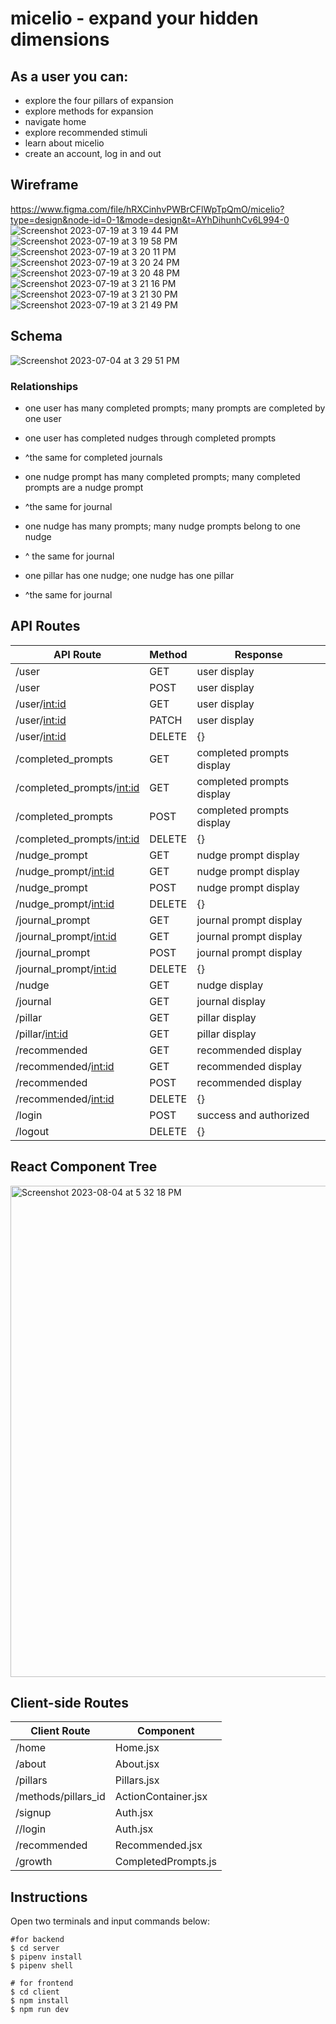 # micelio - expand your hidden dimensions 

## As a user you can:
- explore the four pillars of expansion
- explore methods for expansion
- navigate home
- explore recommended stimuli
- learn about micelio
- create an account, log in and out


## Wireframe
https://www.figma.com/file/hRXCinhvPWBrCFlWpTpQmO/micelio?type=design&node-id=0-1&mode=design&t=AYhDihunhCv6L994-0
![Screenshot 2023-07-19 at 3 19 44 PM](https://github.com/vcali02/micelio/assets/122405969/c81da462-1cb3-4969-9054-b56d2a8ed316)
![Screenshot 2023-07-19 at 3 19 58 PM](https://github.com/vcali02/micelio/assets/122405969/783c6ca3-f3f3-4419-926f-c5511510bba7)
![Screenshot 2023-07-19 at 3 20 11 PM](https://github.com/vcali02/micelio/assets/122405969/be7e08b5-a4e5-4fa0-bf17-8ef6cc665f09)
![Screenshot 2023-07-19 at 3 20 24 PM](https://github.com/vcali02/micelio/assets/122405969/0a81c596-9266-4d4b-8a51-c4bf45e94ff4)
![Screenshot 2023-07-19 at 3 20 48 PM](https://github.com/vcali02/micelio/assets/122405969/d77fb1af-5cac-43a1-8903-66edc1bd1ee1)
![Screenshot 2023-07-19 at 3 21 16 PM](https://github.com/vcali02/micelio/assets/122405969/83d848a5-0894-4dc5-a389-8f1483204130)
![Screenshot 2023-07-19 at 3 21 30 PM](https://github.com/vcali02/micelio/assets/122405969/efd39b75-d14d-4d86-a29a-c404dda48259)
![Screenshot 2023-07-19 at 3 21 49 PM](https://github.com/vcali02/micelio/assets/122405969/8553872a-9b28-4d59-bfbe-1b15ed3e5e7c)


## Schema
![Screenshot 2023-07-04 at 3 29 51 PM](https://github.com/vcali02/micelio/assets/122405969/cf779568-94f3-476f-9960-d3765034664d)

### Relationships
- one user has many completed prompts; many prompts are completed by one user
- one user has completed nudges through completed prompts
- ^the same for completed journals

- one nudge prompt has many completed prompts; many completed prompts are a nudge prompt
- ^the same for journal

- one nudge has many prompts; many nudge prompts belong to one nudge
- ^ the same for journal

- one pillar has one nudge; one nudge has one pillar
- ^the same for journal


## API Routes
| API Route                | Method | Response                                                                                                                                                          |
|--------------------------|--------|-------------------------------------------------------------------------------------------------------------------------------------------------------------------|
| /user             | GET    | user display                                                 |
| /user             | POST   |  user display                                                                           |
| /user/<int:id>    | GET    | user display                                                              |
| /user/<int:id>    | PATCH  | user display                                                      |
| /user/<int:id>    | DELETE |  {}                                                                                                                                                                |
| /completed_prompts      | GET    | completed prompts display |
| /completed_prompts/<int:id> | GET    | completed prompts display         |
| /completed_prompts       | POST   |  completed prompts display                                                                           |
| /completed_prompts/<int:id> | DELETE |  {}                                                                                                                                                                |
| /nudge_prompt            | GET    | nudge prompt display                                                     |
| /nudge_prompt/<int:id>   | GET    | nudge prompt display                                                                              |
| /nudge_prompt       | POST   | nudge prompt display                                                                              |
| /nudge_prompt/<int:id>   | DELETE | {}                                                                                                                                                                |
| /journal_prompt            | GET    | journal prompt display                                                             |
| /journal_prompt/<int:id>   | GET    | journal prompt display                                                                          |
| /journal_prompt       | POST   |  journal prompt display                                                                         |
| /journal_prompt/<int:id>   | DELETE |  {}                                                                                                                                                              |
| /nudge           | GET    |   nudge display                                                                           |
| /journal           | GET    | journal display                                                                          |
| /pillar           | GET    |   pillar display                                          |
| /pillar/<int:id> | GET    |  pillar display            |
| /recommended      | GET    |   recommended display  |
| /recommended/<int:id> | GET    |  recommended display          |
| /recommended       | POST   |  recommended display                                                                         |
| /recommended/<int:id> | DELETE |  {}                                                                                                                                                                |
|/login | POST | success and authorized|  |
|/logout | DELETE | {} |

## React Component Tree
<img width="786" alt="Screenshot 2023-08-04 at 5 32 18 PM" src="https://github.com/vcali02/micelio/assets/122405969/ba12f144-69c8-4361-bf43-029f1c306deb">




## Client-side Routes
| Client Route   | Component     |
|----------------|---------------|
| /home              | Home.jsx        |
| /about        | About.jsx  |
| /pillars      | Pillars.jsx  |
| /methods/pillars_id | ActionContainer.jsx|
| /signup    | Auth.jsx  |
| //login    | Auth.jsx  |
| /recommended        | Recommended.jsx     |
| /growth         | CompletedPrompts.js  |


## Instructions
Open two terminals and input commands below:
```
#for backend
$ cd server
$ pipenv install
$ pipenv shell
```

```
# for frontend
$ cd client
$ npm install
$ npm run dev
```


